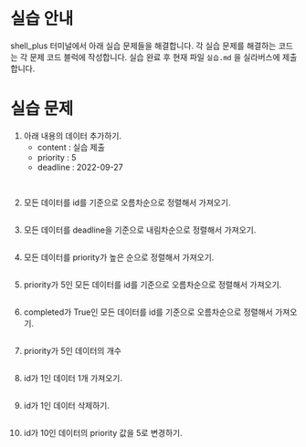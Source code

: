 # 실습 안내

shell_plus 터미널에서 아래 실습 문제들을 해결합니다.
각 실습 문제를 해결하는 코드는 각 문제 코드 블럭에 작성합니다.
실습 완료 후 현재 파일 `실습.md` 을 실라버스에 제출합니다.

# 실습 문제

1. 아래 내용의 데이터 추가하기.
   - content : 실습 제출
   - priority : 5
   - deadline : 2022-09-27

```py
   
```

2. 모든 데이터를 id를 기준으로 오름차순으로 정렬해서 가져오기.

```py

```

3. 모든 데이터를 deadline을 기준으로 내림차순으로 정렬해서 가져오기.

```py

```

4. 모든 데이터를 priority가 높은 순으로 정렬해서 가져오기.

```py

```

5. priority가 5인 모든 데이터를 id를 기준으로 오름차순으로 정렬해서 가져오기.

```py

```

6. completed가 True인 모든 데이터를 id를 기준으로 오름차순으로 정렬해서 가져오기.

```py

```

7. priority가 5인 데이터의 개수

```py

```

8. id가 1인 데이터 1개 가져오기.

```py

```

9. id가 1인 데이터 삭제하기.

```py

```

10. id가 10인 데이터의 priority 값을 5로 변경하기.

```py

```
